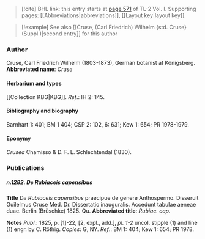 > [!cite] BHL link: this entry starts at [page 571](https://www.biodiversitylibrary.org/page/33120702) of TL-2 Vol. I.
> Supporting pages: [[Abbreviations|abbreviations]], [[Layout key|layout key]].

> [!example] See also [[Cruse, (Carl Friedrich) Wilhelm {std. Cruse} (Suppl.)|second entry]] for this author

### Author

Cruse, Carl Friedrich Wilhelm (1803-1873), German botanist at Königsberg. 
**Abbreviated name**: *Cruse*

#### Herbarium and types

[[Collection KBG|KBG]].
*Ref*.: IH 2: 145.

#### Bibliography and biography

Barnhart 1: 401; BM 1 404; CSP 2: 102, 6: 631; Kew 1: 654; PR 1978-1979.

#### Eponymy

*Crusea* Chamisso & D. F. L. Schlechtendal (1830).

### Publications

##### n.1282. De Rubiaceis capensibus

**Title**
*De Rubiaceis capensibus* praecipue de genere Anthospermo. Disseruit Guilelmus Cruse Med. Dr. Dissertatio inauguralis. Accedunt tabulae aeneae duae. Berlin (Brüschke) 1825. Qu.
**Abbreviated title**: *Rubiac. cap.*

**Notes**
*Publ*.: 1825, p. \[1\]-22, \[2, expl., add.\], *pl. 1-2* uncol. stipple (1) and line (1) engr. by C. Röthig. *Copies*: G, NY.
*Ref*.: BM 1: 404; Kew 1: 654; PR 1978.

